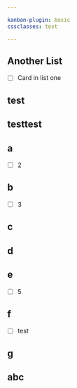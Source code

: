 ```yaml
---

kanban-plugin: basic
cssclasses: test

---
```


## Another List

- [ ] Card in list one


## test



## testtest



## a

- [ ] 2


## b

- [ ] 3


## c



## d



## e

- [ ] 5


## f

- [ ] test


## g



## abc



